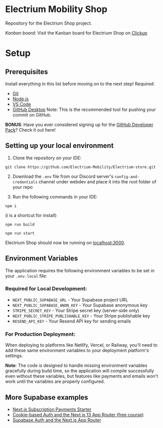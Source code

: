 # Electrium Mobility Shop

Repository for the Electrium Shop project.

_Kanban board_: Visit the Kanban board for Electrium Shop on [Clickup](https://app.clickup.com/9003010024/v/li/901104924034)

# Setup

## Prerequisites

Install everything in this list before moving on to the next step!
Required:

- [Git](https://git-scm.com/downloads)
- [Node.js](https://nodejs.org/en/download/package-manager)
- [VS Code](https://code.visualstudio.com/download)
- [GitHub Desktop](https://desktop.github.com/download/) Note: This is the recommended tool for pushing your commit on GitHub.

**BONUS**: Have you ever considered signing up for the [GitHub Developer Pack](https://education.github.com/pack)? Check it out here!

## Setting up your local environment

1. Clone the repository on your IDE:

```
git clone https://github.com/Electrium-Mobility/Electrium-store.git
```

2. Download the `.env` file from our Discord server's `config-and-credentials` channel under webdev and place it into the root folder of your repo

3. Run the following commands in your IDE:

```
npm i
```

(i is a shortcut for install)

```
npm run build
```

```
npm run start
```

Electrium Shop should now be running on [localhost:3000](http://localhost:3000/).

## Environment Variables

The application requires the following environment variables to be set in your `.env.local` file:

### Required for Local Development:

- `NEXT_PUBLIC_SUPABASE_URL` - Your Supabase project URL
- `NEXT_PUBLIC_SUPABASE_ANON_KEY` - Your Supabase anonymous key
- `STRIPE_SECRET_KEY` - Your Stripe secret key (server-side only)
- `NEXT_PUBLIC_STRIPE_PUBLISHABLE_KEY` - Your Stripe publishable key
- `RESEND_API_KEY` - Your Resend API key for sending emails

### For Production Deployment:

When deploying to platforms like Netlify, Vercel, or Railway, you'll need to add these same environment variables to your deployment platform's settings.

**Note**: The code is designed to handle missing environment variables gracefully during build time, so the application will compile successfully even without these variables, but features like payments and emails won't work until the variables are properly configured.

## More Supabase examples

- [Next.js Subscription Payments Starter](https://github.com/vercel/nextjs-subscription-payments)
- [Cookie-based Auth and the Next.js 13 App Router (free course)](https://youtube.com/playlist?list=PL5S4mPUpp4OtMhpnp93EFSo42iQ40XjbF)
- [Supabase Auth and the Next.js App Router](https://github.com/supabase/supabase/tree/master/examples/auth/nextjs)
